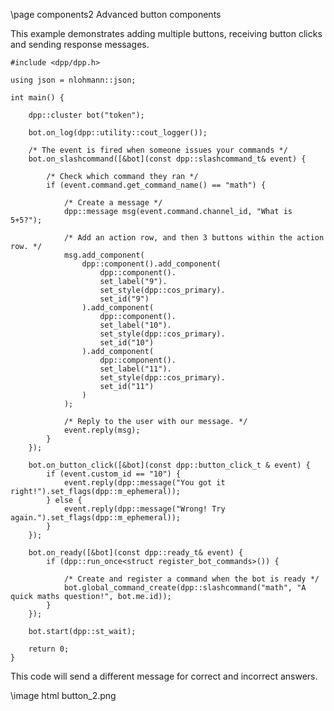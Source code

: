 \page components2 Advanced button components

This example demonstrates adding multiple buttons, receiving button clicks and sending response messages.

~~~~~~~~~~~~~~~~~~~~~~~~~~~~~~~~~~~~~~~~~~~~~~~~~~~~{.cpp}
#include <dpp/dpp.h>

using json = nlohmann::json;

int main() {

	dpp::cluster bot("token");

    bot.on_log(dpp::utility::cout_logger());

	/* The event is fired when someone issues your commands */
	bot.on_slashcommand([&bot](const dpp::slashcommand_t& event) {
		
		/* Check which command they ran */
		if (event.command.get_command_name() == "math") {

			/* Create a message */
			dpp::message msg(event.command.channel_id, "What is 5+5?");
			
			/* Add an action row, and then 3 buttons within the action row. */
			msg.add_component(
				dpp::component().add_component(
					dpp::component().
					set_label("9").
					set_style(dpp::cos_primary).
					set_id("9")
				).add_component(
					dpp::component().
					set_label("10").
					set_style(dpp::cos_primary).
					set_id("10")
				).add_component(
					dpp::component().
					set_label("11").
					set_style(dpp::cos_primary).
					set_id("11")
				)
			);

			/* Reply to the user with our message. */
			event.reply(msg);
		}
	});

	bot.on_button_click([&bot](const dpp::button_click_t & event) {
		if (event.custom_id == "10") {
			event.reply(dpp::message("You got it right!").set_flags(dpp::m_ephemeral));
		} else {
			event.reply(dpp::message("Wrong! Try again.").set_flags(dpp::m_ephemeral));
		}
	});

	bot.on_ready([&bot](const dpp::ready_t& event) {
        if (dpp::run_once<struct register_bot_commands>()) {

            /* Create and register a command when the bot is ready */
            bot.global_command_create(dpp::slashcommand("math", "A quick maths question!", bot.me.id));
        }
    });

	bot.start(dpp::st_wait);

	return 0;
}
~~~~~~~~~~~~~~~~~~~~~~~~~~~~~~~~~~~~~~~~~~~~~~~~~~~~

This code will send a different message for correct and incorrect answers.

\image html button_2.png

